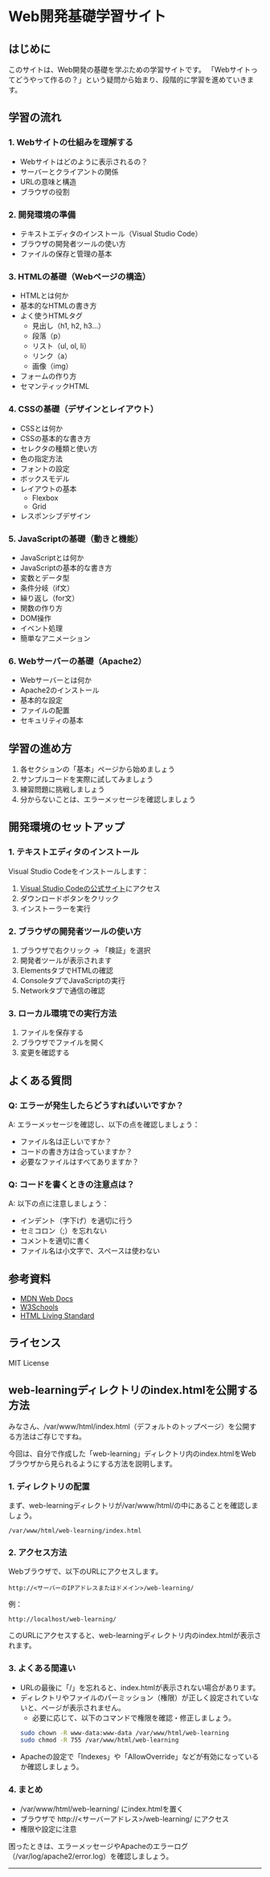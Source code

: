 # Web開発基礎学習サイト

## はじめに

このサイトは、Web開発の基礎を学ぶための学習サイトです。
「Webサイトってどうやって作るの？」という疑問から始まり、段階的に学習を進めていきます。

## 学習の流れ

### 1. Webサイトの仕組みを理解する
- Webサイトはどのように表示されるの？
- サーバーとクライアントの関係
- URLの意味と構造
- ブラウザの役割

### 2. 開発環境の準備
- テキストエディタのインストール（Visual Studio Code）
- ブラウザの開発者ツールの使い方
- ファイルの保存と管理の基本

### 3. HTMLの基礎（Webページの構造）
- HTMLとは何か
- 基本的なHTMLの書き方
- よく使うHTMLタグ
  - 見出し（h1, h2, h3...）
  - 段落（p）
  - リスト（ul, ol, li）
  - リンク（a）
  - 画像（img）
- フォームの作り方
- セマンティックHTML

### 4. CSSの基礎（デザインとレイアウト）
- CSSとは何か
- CSSの基本的な書き方
- セレクタの種類と使い方
- 色の指定方法
- フォントの設定
- ボックスモデル
- レイアウトの基本
  - Flexbox
  - Grid
- レスポンシブデザイン

### 5. JavaScriptの基礎（動きと機能）
- JavaScriptとは何か
- JavaScriptの基本的な書き方
- 変数とデータ型
- 条件分岐（if文）
- 繰り返し（for文）
- 関数の作り方
- DOM操作
- イベント処理
- 簡単なアニメーション

### 6. Webサーバーの基礎（Apache2）
- Webサーバーとは何か
- Apache2のインストール
- 基本的な設定
- ファイルの配置
- セキュリティの基本

## 学習の進め方

1. 各セクションの「基本」ページから始めましょう
2. サンプルコードを実際に試してみましょう
3. 練習問題に挑戦しましょう
4. 分からないことは、エラーメッセージを確認しましょう

## 開発環境のセットアップ

### 1. テキストエディタのインストール
Visual Studio Codeをインストールします：
1. [Visual Studio Codeの公式サイト](https://code.visualstudio.com/)にアクセス
2. ダウンロードボタンをクリック
3. インストーラーを実行

### 2. ブラウザの開発者ツールの使い方
1. ブラウザで右クリック → 「検証」を選択
2. 開発者ツールが表示されます
3. ElementsタブでHTMLの確認
4. ConsoleタブでJavaScriptの実行
5. Networkタブで通信の確認

### 3. ローカル環境での実行方法
1. ファイルを保存する
2. ブラウザでファイルを開く
3. 変更を確認する

## よくある質問

### Q: エラーが発生したらどうすればいいですか？
A: エラーメッセージを確認し、以下の点を確認しましょう：
- ファイル名は正しいですか？
- コードの書き方は合っていますか？
- 必要なファイルはすべてありますか？

### Q: コードを書くときの注意点は？
A: 以下の点に注意しましょう：
- インデント（字下げ）を適切に行う
- セミコロン（;）を忘れない
- コメントを適切に書く
- ファイル名は小文字で、スペースは使わない

## 参考資料

- [MDN Web Docs](https://developer.mozilla.org/ja/)
- [W3Schools](https://www.w3schools.com/)
- [HTML Living Standard](https://html.spec.whatwg.org/)

## ライセンス

MIT License 

## web-learningディレクトリのindex.htmlを公開する方法

みなさん、/var/www/html/index.html（デフォルトのトップページ）を公開する方法はご存じですね。

今回は、自分で作成した「web-learning」ディレクトリ内のindex.htmlをWebブラウザから見られるようにする方法を説明します。

### 1. ディレクトリの配置

まず、web-learningディレクトリが/var/www/html/の中にあることを確認しましょう。

```
/var/www/html/web-learning/index.html
```

### 2. アクセス方法

Webブラウザで、以下のURLにアクセスします。

```
http://<サーバーのIPアドレスまたはドメイン>/web-learning/
```

例：
```
http://localhost/web-learning/
```

このURLにアクセスすると、web-learningディレクトリ内のindex.htmlが表示されます。

### 3. よくある間違い

- URLの最後に「/」を忘れると、index.htmlが表示されない場合があります。
- ディレクトリやファイルのパーミッション（権限）が正しく設定されていないと、ページが表示されません。
    - 必要に応じて、以下のコマンドで権限を確認・修正しましょう。
    ```bash
    sudo chown -R www-data:www-data /var/www/html/web-learning
    sudo chmod -R 755 /var/www/html/web-learning
    ```
- Apacheの設定で「Indexes」や「AllowOverride」などが有効になっているか確認しましょう。

### 4. まとめ

- /var/www/html/web-learning/ にindex.htmlを置く
- ブラウザで http://<サーバーアドレス>/web-learning/ にアクセス
- 権限や設定に注意

困ったときは、エラーメッセージやApacheのエラーログ（/var/log/apache2/error.log）を確認しましょう。

--- 